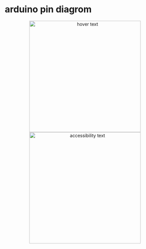 # arduino pin diagrom

<p align="center">
  <img src="https://i2.wp.com/www.teachmemicro.com/wp-content/uploads/2019/06/Arduino-Nano-pinout.jpg?fit=1500%2C1500&ssl=1" width="350" title="hover text">
  <img src="https://i2.wp.com/www.teachmemicro.com/wp-content/uploads/2019/06/Arduino-Nano-pinout.jpg?fit=1500%2C1500&ssl=1" width="350" alt="accessibility text">
</p>
